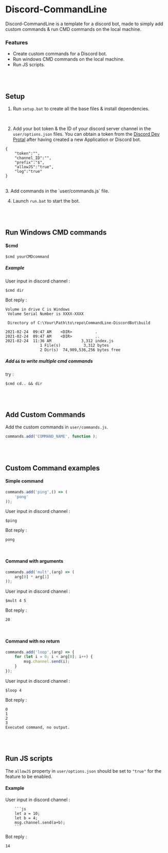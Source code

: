 # Discord-CommandLine
Discord-CommandLine is a template for a discord bot, made to simply add custom commands & run CMD commands on the local machine.

### Features
* Create custom commands for a Discord bot.
* Run windows CMD commands on the local machine.
* Run JS scripts.

<br/><br/>


## Setup

1. Run `setup.bat` to create all the base files & install dependencies.
<br/>

2. Add your bot token & the ID of your discord server channel in the `user/options.json` files. You can obtain a token from the [Discord Dev Protal](https://discord.com/developers/applications) after having created a new Application or Discord bot.
```
{
    "token":"",
    "channel_ID":"",
    "prefix":"$",
    "allowJS":"true",
    "log":"true"
}
```
<br/>
3. Add commands in the `user/commands.js` file.

4. Launch `run.bat` to start the bot.

<br/><br/>

## Run Windows CMD commands

#### $cmd
```
$cmd yourCMDcommand
```

##### Example

User input in discord channel :
```
$cmd dir
```
Bot reply :
```
Volume in drive C is Windows
 Volume Serial Number is XXXX-XXXX

 Directory of C:\Your\Path\to\repo\CommandLine-DiscordBot\build

2021-02-24  09:47 AM    <DIR>          .
2021-02-24  09:47 AM    <DIR>          ..
2021-02-24  11:36 AM             3,312 index.js
               1 File(s)          3,312 bytes
               2 Dir(s)  74,909,536,256 bytes free
```

##### Add `&&` to write multiple cmd commands

try : 
```
$cmd cd.. && dir
```

<br/><br/>

## Add Custom Commands

Add the custom commands in `user/commands.js`.

```js
commands.add('COMMAND_NAME', function );
```

<br/><br/>

## Custom Command examples



#### Simple command
```js
commands.add('ping',() => (
    'pong'
));
```

User input in discord channel :
```
$ping
```

Bot reply :
```
pong
```

<br/>

#### Command with arguments
```js
commands.add('mult',(arg) => (
    arg[0] * arg[1]
));
```
User input in discord channel :
```
$mult 4 5
```

Bot reply :
```
20
```

<br/>

#### Command with no return
```js
commands.add('loop',(arg) => {
    for (let i = 0; i < arg[0]; i++) {
        msg.channel.send(i);
    }
});
```
User input in discord channel :
```
$loop 4
```

Bot reply :
```
0
1
2
3
Executed command, no output.
```
<br/><br/>

## Run JS scripts

The `allowJS` property in `user/options.json` should be set to `"true"` for the feature to be enabled.

#### Example

User input in discord channel :

```
    ```js
    let a = 10;
    let b = 4;
    msg.channel.send(a+b);
    ```
```
Bot reply :

```
14
```

